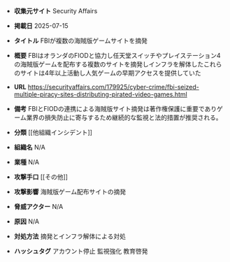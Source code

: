 - **収集元サイト**
Security Affairs

- **掲載日**
2025-07-15

- **タイトル**
FBIが複数の海賊版ゲームサイトを摘発

- **概要**
FBIはオランダのFIODと協力し任天堂スイッチやプレイステーション4の海賊版ゲームを配布する複数のサイトを摘発しインフラを解体したこれらのサイトは4年以上活動し人気ゲームの早期アクセスを提供していた

- **URL**
https://securityaffairs.com/179925/cyber-crime/fbi-seized-multiple-piracy-sites-distributing-pirated-video-games.html

- **備考**
FBIとFIODの連携による海賊版サイト摘発は著作権保護に重要でありゲーム業界の損失防止に寄与するため継続的な監視と法的措置が推奨される。

- **分類**
[[他組織インシデント]]

- **組織名**
N/A

- **業種**
N/A

- **攻撃手口**
[[その他]]

- **攻撃影響**
海賊版ゲーム配布サイトの摘発

- **脅威アクター**
N/A

- **原因**
N/A

- **対処方法**
摘発とインフラ解体による対処

- **ハッシュタグ**
アカウント停止 監視強化 教育啓発
